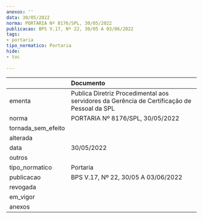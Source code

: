 ```yaml
---
anexos: ''
data: 30/05/2022
norma: PORTARIA Nº 8176/SPL, 30/05/2022
publicacao: BPS V.17, Nº 22, 30/05 A 03/06/2022
tags:
- portaria
tipo_normatico: Portaria
hide: 
- toc 
 
---
```


|                    | Documento                                                                                   |
|:-------------------|:--------------------------------------------------------------------------------------------|
| ementa             | Publica Diretriz Procedimental aos servidores da Gerência de Certificação de Pessoal da SPL |
| norma              | PORTARIA Nº 8176/SPL, 30/05/2022                                                            |
| tornada_sem_efeito |                                                                                             |
| alterada           |                                                                                             |
| data               | 30/05/2022                                                                                  |
| outros             |                                                                                             |
| tipo_normatico     | Portaria                                                                                    |
| publicacao         | BPS V.17, Nº 22, 30/05 A 03/06/2022                                                         |
| revogada           |                                                                                             |
| em_vigor           |                                                                                             |
| anexos             |                                                                                             |
